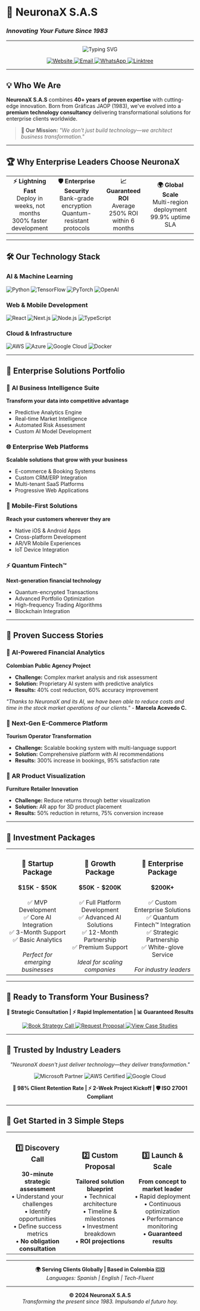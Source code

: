 # 🚀 NeuronaX S.A.S
### *Innovating Your Future Since 1983*

---

<p align="center">
  <img src="https://readme-typing-svg.demolab.com?font=Fira+Code&size=28&duration=3000&pause=1000&color=00D4FF&center=true&vCenter=true&width=800&lines=AI+%26+Quantum+Computing+Experts;Enterprise+Technology+Solutions;40%2B+Years+of+Innovation;Transforming+Businesses+Globally" alt="Typing SVG" />
</p>

<p align="center">
  <a href="https://neuronax.net">
    <img src="https://img.shields.io/badge/🌐_Website-neuronax.net-00D4FF?style=for-the-badge&logo=globe" alt="Website"/>
  </a>
  <a href="mailto:neuronax.sas@gmail.com">
    <img src="https://img.shields.io/badge/📧_Email-Contact_Sales-FF6B35?style=for-the-badge&logo=gmail" alt="Email"/>
  </a>
  <a href="https://wa.me/573203478322">
    <img src="https://img.shields.io/badge/💬_WhatsApp-Chat_Now-25D366?style=for-the-badge&logo=whatsapp" alt="WhatsApp"/>
  </a>
  <a href="https://linktr.ee/NeuronaX.SAS">
    <img src="https://img.shields.io/badge/🔗_Links-Linktree-39E09B?style=for-the-badge&logo=linktree" alt="Linktree"/>
  </a>
</p>

---

## 💡 **Who We Are**

**NeuronaX S.A.S** combines **40+ years of proven expertise** with cutting-edge innovation. Born from Gráficas JAOP (1983), we've evolved into a **premium technology consultancy** delivering transformational solutions for enterprise clients worldwide.

> **🎯 Our Mission:** *"We don't just build technology—we architect business transformation."*

---

## 🏆 **Why Enterprise Leaders Choose NeuronaX**

<table>
<tr>
<td align="center" width="25%">
<strong>⚡ Lightning Fast</strong><br/>
Deploy in weeks, not months<br/>
300% faster development
</td>
<td align="center" width="25%">
<strong>🛡️ Enterprise Security</strong><br/>
Bank-grade encryption<br/>
Quantum-resistant protocols
</td>
<td align="center" width="25%">
<strong>📈 Guaranteed ROI</strong><br/>
Average 250% ROI<br/>
within 6 months
</td>
<td align="center" width="25%">
<strong>🌍 Global Scale</strong><br/>
Multi-region deployment<br/>
99.9% uptime SLA
</td>
</tr>
</table>

---

## 🛠️ **Our Technology Stack**

### **AI & Machine Learning**
![Python](https://img.shields.io/badge/Python-3776AB?style=flat-square&logo=python&logoColor=white)
![TensorFlow](https://img.shields.io/badge/TensorFlow-FF6F00?style=flat-square&logo=TensorFlow&logoColor=white)
![PyTorch](https://img.shields.io/badge/PyTorch-EE4C2C?style=flat-square&logo=PyTorch&logoColor=white)
![OpenAI](https://img.shields.io/badge/OpenAI-412991?style=flat-square&logo=openai&logoColor=white)

### **Web & Mobile Development**
![React](https://img.shields.io/badge/React-20232A?style=flat-square&logo=react&logoColor=61DAFB)
![Next.js](https://img.shields.io/badge/Next.js-000000?style=flat-square&logo=next.js&logoColor=white)
![Node.js](https://img.shields.io/badge/Node.js-43853D?style=flat-square&logo=node.js&logoColor=white)
![TypeScript](https://img.shields.io/badge/TypeScript-007ACC?style=flat-square&logo=typescript&logoColor=white)

### **Cloud & Infrastructure**
![AWS](https://img.shields.io/badge/AWS-232F3E?style=flat-square&logo=amazon-aws&logoColor=white)
![Azure](https://img.shields.io/badge/Azure-0089D0?style=flat-square&logo=microsoft-azure&logoColor=white)
![Google Cloud](https://img.shields.io/badge/Google_Cloud-4285F4?style=flat-square&logo=google-cloud&logoColor=white)
![Docker](https://img.shields.io/badge/Docker-2496ED?style=flat-square&logo=docker&logoColor=white)

---

## 💼 **Enterprise Solutions Portfolio**

### 🤖 **AI Business Intelligence Suite**
**Transform your data into competitive advantage**
- Predictive Analytics Engine
- Real-time Market Intelligence  
- Automated Risk Assessment
- Custom AI Model Development

### 🌐 **Enterprise Web Platforms**
**Scalable solutions that grow with your business**
- E-commerce & Booking Systems
- Custom CRM/ERP Integration
- Multi-tenant SaaS Platforms
- Progressive Web Applications

### 📱 **Mobile-First Solutions**
**Reach your customers wherever they are**
- Native iOS & Android Apps
- Cross-platform Development
- AR/VR Mobile Experiences
- IoT Device Integration

### ⚡ **Quantum Fintech™**
**Next-generation financial technology**
- Quantum-encrypted Transactions
- Advanced Portfolio Optimization
- High-frequency Trading Algorithms
- Blockchain Integration

---

## 🏅 **Proven Success Stories**

### 🏦 **AI-Powered Financial Analytics**
**Colombian Public Agency Project**
- **Challenge:** Complex market analysis and risk assessment
- **Solution:** Proprietary AI system with predictive analytics
- **Results:** 40% cost reduction, 60% accuracy improvement

*"Thanks to NeuronaX and its AI, we have been able to reduce costs and time in the stock market operations of our clients."* - **Marcela Acevedo C.**

### 🛒 **Next-Gen E-Commerce Platform**
**Tourism Operator Transformation**
- **Challenge:** Scalable booking system with multi-language support
- **Solution:** Comprehensive platform with AI recommendations
- **Results:** 300% increase in bookings, 95% satisfaction rate

### 🥽 **AR Product Visualization**
**Furniture Retailer Innovation**
- **Challenge:** Reduce returns through better visualization
- **Solution:** AR app for 3D product placement
- **Results:** 50% reduction in returns, 75% conversion increase

---

## 💎 **Investment Packages**

<table>
<tr>
<td align="center" width="33%">
<h3>🥉 Startup Package</h3>
<strong>$15K - $50K</strong><br/><br/>
✅ MVP Development<br/>
✅ Core AI Integration<br/>
✅ 3-Month Support<br/>
✅ Basic Analytics<br/><br/>
<em>Perfect for emerging businesses</em>
</td>
<td align="center" width="33%">
<h3>🥈 Growth Package</h3>
<strong>$50K - $200K</strong><br/><br/>
✅ Full Platform Development<br/>
✅ Advanced AI Solutions<br/>
✅ 12-Month Partnership<br/>
✅ Premium Support<br/><br/>
<em>Ideal for scaling companies</em>
</td>
<td align="center" width="33%">
<h3>🥇 Enterprise Package</h3>
<strong>$200K+</strong><br/><br/>
✅ Custom Enterprise Solutions<br/>
✅ Quantum Fintech™ Integration<br/>
✅ Strategic Partnership<br/>
✅ White-glove Service<br/><br/>
<em>For industry leaders</em>
</td>
</tr>
</table>

---

## 🚀 **Ready to Transform Your Business?**

<p align="center">
  <strong>🎯 Strategic Consultation | ⚡ Rapid Implementation | 📊 Guaranteed Results</strong>
</p>

<p align="center">
  <a href="https://calendly.com/neuronax-strategy">
    <img src="https://img.shields.io/badge/📞_BOOK-Strategy_Call-FF6B35?style=for-the-badge&logo=calendar" alt="Book Strategy Call"/>
  </a>
  <a href="https://neuronax.net/enterprise-proposal">
    <img src="https://img.shields.io/badge/📋_REQUEST-Custom_Proposal-4ECDC4?style=for-the-badge&logo=document" alt="Request Proposal"/>
  </a>
  <a href="https://neuronax.net/case-studies">
    <img src="https://img.shields.io/badge/🏆_VIEW-Success_Stories-9B59B6?style=for-the-badge&logo=trophy" alt="View Case Studies"/>
  </a>
</p>

---

## 🏢 **Trusted by Industry Leaders**

<p align="center">
  <em>"NeuronaX doesn't just deliver technology—they deliver transformation."</em>
</p>

<p align="center">
  <img src="https://img.shields.io/badge/Microsoft-Partner-00BCF2?style=flat-square&logo=microsoft" alt="Microsoft Partner"/>
  <img src="https://img.shields.io/badge/AWS-Certified_Partner-FF9900?style=flat-square&logo=amazon-aws" alt="AWS Certified"/>
  <img src="https://img.shields.io/badge/Google_Cloud-Partner-4285F4?style=flat-square&logo=google-cloud" alt="Google Cloud"/>
</p>

<p align="center">
  <strong>🌟 98% Client Retention Rate | ⚡ 2-Week Project Kickoff | 🛡️ ISO 27001 Compliant</strong>
</p>

---

## 🎯 **Get Started in 3 Simple Steps**

<table>
<tr>
<td align="center" width="33%">
<h3>1️⃣ Discovery Call</h3>
<strong>30-minute strategic assessment</strong><br/>
• Understand your challenges<br/>
• Identify opportunities<br/>
• Define success metrics<br/>
• <strong>No obligation consultation</strong>
</td>
<td align="center" width="33%">
<h3>2️⃣ Custom Proposal</h3>
<strong>Tailored solution blueprint</strong><br/>
• Technical architecture<br/>
• Timeline & milestones<br/>
• Investment breakdown<br/>
• <strong>ROI projections</strong>
</td>
<td align="center" width="33%">
<h3>3️⃣ Launch & Scale</h3>
<strong>From concept to market leader</strong><br/>
• Rapid deployment<br/>
• Continuous optimization<br/>
• Performance monitoring<br/>
• <strong>Guaranteed results</strong>
</td>
</tr>
</table>

---

<p align="center">
  <strong>🌍 Serving Clients Globally | Based in Colombia 🇨🇴</strong><br/>
  <em>Languages: Spanish | English | Tech-Fluent</em>
</p>

---

<p align="center">
  <strong>© 2024 NeuronaX S.A.S</strong><br/>
  <em>Transforming the present since 1983. Impulsando el futuro hoy.</em>
</p>
